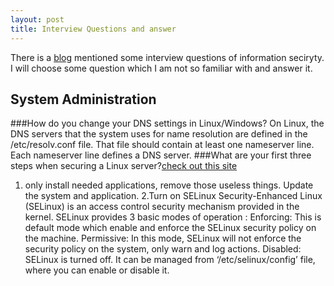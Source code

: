 ```yaml
---
layout: post
title: Interview Questions and answer
---
```


There is a [blog](https://danielmiessler.com/study/infosec_interview_questions/) mentioned some interview questions of information seciryty. I will choose some question which I am not so familiar with and answer it. 

## System Administration
###How do you change your DNS settings in Linux/Windows?
On Linux, the DNS servers that the system uses for name resolution are defined in the /etc/resolv.conf file. That file should contain at least one nameserver line. Each nameserver line defines a DNS server. 
###What are your first three steps when securing a Linux server?[check out this site](https://medium.com/viithiisys/10-steps-to-secure-linux-server-for-production-environment-a135109a57c5)
1. only install needed applications, remove those useless things. Update the system and application.
2.Turn on SELinux
Security-Enhanced Linux (SELinux) is an access control security mechanism provided in the kernel.
SELinux provides 3 basic modes of operation :
Enforcing: This is default mode which enable and enforce the SELinux security policy on the machine.
Permissive: In this mode, SELinux will not enforce the security policy on the system, only warn and log actions.
Disabled: SELinux is turned off.
It can be managed from ‘/etc/selinux/config’ file, where you can enable or disable it.
